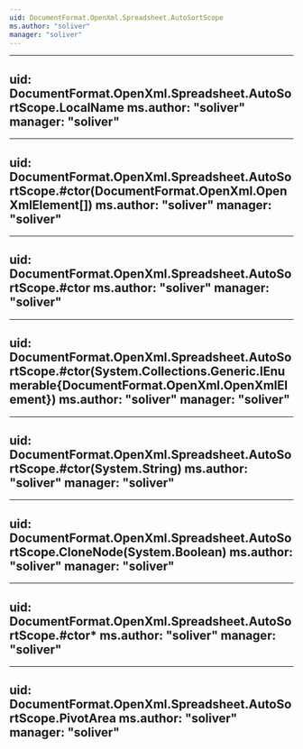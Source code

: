 ```yaml
---
uid: DocumentFormat.OpenXml.Spreadsheet.AutoSortScope
ms.author: "soliver"
manager: "soliver"
---
```


---
uid: DocumentFormat.OpenXml.Spreadsheet.AutoSortScope.LocalName
ms.author: "soliver"
manager: "soliver"
---

---
uid: DocumentFormat.OpenXml.Spreadsheet.AutoSortScope.#ctor(DocumentFormat.OpenXml.OpenXmlElement[])
ms.author: "soliver"
manager: "soliver"
---

---
uid: DocumentFormat.OpenXml.Spreadsheet.AutoSortScope.#ctor
ms.author: "soliver"
manager: "soliver"
---

---
uid: DocumentFormat.OpenXml.Spreadsheet.AutoSortScope.#ctor(System.Collections.Generic.IEnumerable{DocumentFormat.OpenXml.OpenXmlElement})
ms.author: "soliver"
manager: "soliver"
---

---
uid: DocumentFormat.OpenXml.Spreadsheet.AutoSortScope.#ctor(System.String)
ms.author: "soliver"
manager: "soliver"
---

---
uid: DocumentFormat.OpenXml.Spreadsheet.AutoSortScope.CloneNode(System.Boolean)
ms.author: "soliver"
manager: "soliver"
---

---
uid: DocumentFormat.OpenXml.Spreadsheet.AutoSortScope.#ctor*
ms.author: "soliver"
manager: "soliver"
---

---
uid: DocumentFormat.OpenXml.Spreadsheet.AutoSortScope.PivotArea
ms.author: "soliver"
manager: "soliver"
---
